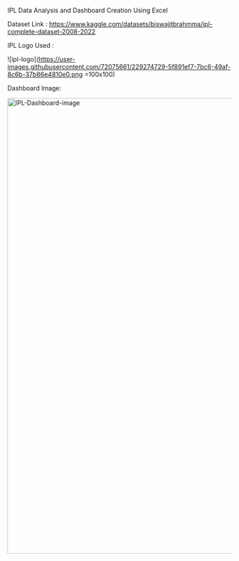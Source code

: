 IPL Data Analysis and Dashboard Creation Using Excel

Dataset Link : https://www.kaggle.com/datasets/biswajitbrahmma/ipl-complete-dataset-2008-2022

IPL Logo Used : 

![ipl-logo](https://user-images.githubusercontent.com/72075661/229274729-5f891ef7-7bc6-49af-8c6b-37b86e4810e0.png =100x100)

Dashboard Image:

<img width="1024" alt="IPL-Dashboard-image" src="https://user-images.githubusercontent.com/72075661/229274295-554f7b1a-0007-4b09-9ea7-c178a9685057.png">
